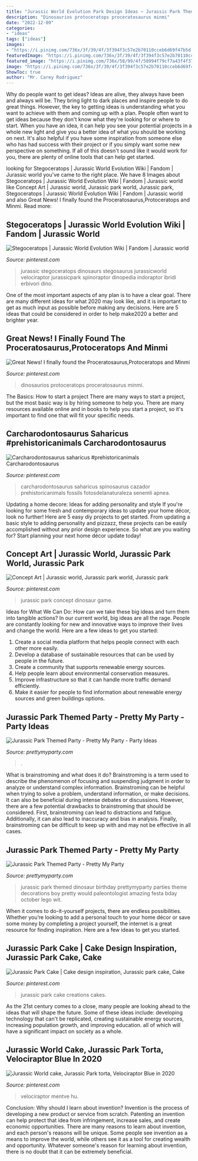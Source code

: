 ```yaml
---
title: "Jurassic World Evolution Park Design Ideas ~ Jurassic Park Themed Party"
description: "Dinosaurios protoceratops proceratosaurus minmi"
date: "2022-12-09"
categories:
- "ideas"
tags: ["ideas"]
images:
- "https://i.pinimg.com/736x/3f/39/4f/3f394f3c57e2b70110cceb6d69f47b5d.jpg"
featuredImage: "https://i.pinimg.com/736x/3f/39/4f/3f394f3c57e2b70110cceb6d69f47b5d.jpg"
featured_image: "https://i.pinimg.com/736x/58/99/4f/58994f79cf7a43f4f372d2a85d4fa55e.jpg"
image: "https://i.pinimg.com/736x/3f/39/4f/3f394f3c57e2b70110cceb6d69f47b5d.jpg"
ShowToc: true
author: "Mr. Carey Rodriguez"
---
```



Why do people want to get ideas?
Ideas are alive, they always have been and always will be. They bring light to dark places and inspire people to do great things. However, the key to getting ideas is understanding what you want to achieve with them and coming up with a plan. 
People often want to get ideas because they don't know what they're looking for or where to start. When you have an idea, it can help you see your potential projects in a whole new light and give you a better idea of what you should be working on next. It's also helpful if you have some inspiration from someone else who has had success with their project or if you simply want some new perspective on something. If all of this doesn't sound like it would work for you, there are plenty of online tools that can help get started.

	

		
looking for Stegoceratops | Jurassic World Evolution Wiki | Fandom | Jurassic world you've came to the right place. We have 8 Images about Stegoceratops | Jurassic World Evolution Wiki | Fandom | Jurassic world like Concept Art | Jurassic world, Jurassic park world, Jurassic park, Stegoceratops | Jurassic World Evolution Wiki | Fandom | Jurassic world and also Great News! I finally found the Proceratosaurus,Protoceratops and Minmi. Read more:
		
    
## Stegoceratops | Jurassic World Evolution Wiki | Fandom | Jurassic World

<img loading=lazy src="https://i.pinimg.com/736x/3f/39/4f/3f394f3c57e2b70110cceb6d69f47b5d.jpg" onerror="this.onerror=null;this.src='https://tse4.mm.bing.net/th?id=OIP.nuVRj2uKI3jiCE5gN4Si_QHaD6&amp;pid=15.1';" alt="Stegoceratops | Jurassic World Evolution Wiki | Fandom | Jurassic world">

_Source: pinterest.com_

>jurassic stegoceratops dinosaurs stegosaurus jurassicworld velociraptor jurassicpark spinoraptor dinopedia indoraptor ibridi erbivori dino. 

	

One of the most important aspects of any plan is to have a clear goal. There are many different ideas for what 2020 may look like, and it is important to get as much input as possible before making any decisions. Here are 5 ideas that could be considered in order to help make2020 a better and brighter year.

    
## Great News! I Finally Found The Proceratosaurus,Protoceratops And Minmi

<img loading=lazy src="https://i.pinimg.com/736x/58/99/4f/58994f79cf7a43f4f372d2a85d4fa55e.jpg" onerror="this.onerror=null;this.src='https://tse3.mm.bing.net/th?id=OIP.0i_kFcAzAYXn9xvnCT52sAAAAA&amp;pid=15.1';" alt="Great News! I finally found the Proceratosaurus,Protoceratops and Minmi">

_Source: pinterest.com_

>dinosaurios protoceratops proceratosaurus minmi. 

	

The Basics: How to start a project
There are many ways to start a project, but the most basic way is by hiring someone to help you. There are many resources available online and in books to help you start a project, so it's important to find one that will fit your specific needs.

    
## Carcharodontosaurus Saharicus #prehistoricanimals Carcharodontosaurus

<img loading=lazy src="https://i.pinimg.com/736x/0f/06/8a/0f068a6592adb48e6d5fb19ec50af646.jpg" onerror="this.onerror=null;this.src='https://tse2.mm.bing.net/th?id=OIP.o41W3gnhHPmSo14wve4McAHaE8&amp;pid=15.1';" alt="Carcharodontosaurus saharicus #prehistoricanimals Carcharodontosaurus">

_Source: pinterest.com_

>carcharodontosaurus saharicus spinosaurus cazador prehistoricanimals fossils fotosdelanaturaleza senemli apnea. 

	

Updating a home decore: Ideas for adding personality and style
If you're looking for some fresh and contemporary ideas to update your home décor, look no further! Here are 5 easy diy projects to get started. From updating a basic style to adding personality and pizzazz, these projects can be easily accomplished without any prior design experience. So what are you waiting for? Start planning your next home décor update today!

    
## Concept Art | Jurassic World, Jurassic Park World, Jurassic Park

<img loading=lazy src="https://i.pinimg.com/736x/56/6f/53/566f530ce33a44a317d60fd22b1f5582--jurassic-park-world-superwholock.jpg" onerror="this.onerror=null;this.src='https://tse2.mm.bing.net/th?id=OIP.M9d4kYiVEN6gPc-hxC44-wHaEe&amp;pid=15.1';" alt="Concept Art | Jurassic world, Jurassic park world, Jurassic park">

_Source: pinterest.com_

>jurassic park concept dinosaur game. 

	

Ideas for What We Can Do: How can we take these big ideas and turn them into tangible actions?
In our current world, big ideas are all the rage. People are constantly looking for new and innovative ways to improve their lives and change the world. Here are a few ideas to get you started: 
1. Create a social media platform that helps people connect with each other more easily. 
2. Develop a database of sustainable resources that can be used by people in the future. 
3. Create a community that supports renewable energy sources. 
4. Help people learn about environmental conservation measures. 
5. Improve infrastructure so that it can handle more traffic demand efficiently. 
6. Make it easier for people to find information about renewable energy sources and green buildings options.

    
## Jurassic Park Themed Party - Pretty My Party - Party Ideas

<img loading=lazy src="https://zolpwsuwoq-flywheel.netdna-ssl.com/wp-content/uploads/2015/10/dinosaur-party-desserts_edited-1.jpg" onerror="this.onerror=null;this.src='https://tse1.mm.bing.net/th?id=OIP.sIOPGNCsvxczK5zR3MMtQwHaJL&amp;pid=15.1';" alt="Jurassic Park Themed Party - Pretty My Party - Party Ideas">

_Source: prettymyparty.com_

>. 

	

What is brainstroming and what does it do?
Brainstroming is a term used to describe the phenomenon of focusing and suspending judgment in order to analyze or understand complex information. Brainstroming can be helpful when trying to solve a problem, understand information, or make decisions. It can also be beneficial during intense debates or discussions. However, there are a few potential drawbacks to brainstroming that should be considered. First, brainstroming can lead to distractions and fatigue. Additionally, it can also lead to inaccuracy and bias in analysis. Finally, brainstroming can be difficult to keep up with and may not be effective in all cases.

    
## Jurassic Park Themed Party - Pretty My Party

<img loading=lazy src="https://www.prettymyparty.com/wp-content/uploads/2015/10/dinosaur-themed-birthday-party-ideas.jpg" onerror="this.onerror=null;this.src='https://tse1.mm.bing.net/th?id=OIP.voDC3Y37h-VaKXcdgn0DJwHaKl&amp;pid=15.1';" alt="Jurassic Park Themed Party - Pretty My Party">

_Source: prettymyparty.com_

>jurassic park themed dinosaur birthday prettymyparty parties theme decorations boy pretty would paleontologist amazing festa bday october lego wit. 

	

When it comes to do-it-yourself projects, there are endless possibilities. Whether you’re looking to add a personal touch to your home décor or save some money by completing a project yourself, the internet is a great resource for finding inspiration. Here are a few ideas to get you started.

    
## Jurassic Park Cake | Cake Design Inspiration, Jurassic Park Cake, Cake

<img loading=lazy src="https://i.pinimg.com/736x/0f/eb/d5/0febd592b500b38329ff01e725b3a085--jurassic-park-cake-creations.jpg" onerror="this.onerror=null;this.src='https://tse1.mm.bing.net/th?id=OIP.3OU-PEWAAaaA6sVgZiuL0QDhEs&amp;pid=15.1';" alt="Jurassic Park Cake | Cake design inspiration, Jurassic park cake, Cake">

_Source: pinterest.com_

>jurassic park cake creations cakes. 

	

As the 21st century comes to a close, many people are looking ahead to the ideas that will shape the future. Some of these ideas include: developing technology that can't be replicated, creating sustainable energy sources, increasing population growth, and improving education. all of which will have a significant impact on society as a whole.

    
## Jurassic World Cake, Jurassic Park Torta, Velociraptor Blue In 2020

<img loading=lazy src="https://i.pinimg.com/736x/46/ec/e5/46ece5c854cbdca1ccdeda01eea7bc99.jpg" onerror="this.onerror=null;this.src='https://tse2.mm.bing.net/th?id=OIP.Jf2Fm3wQI8AwttAZBKm-lAHaKs&amp;pid=15.1';" alt="Jurassic World cake, Jurassic Park torta, Velociraptor Blue in 2020">

_Source: pinterest.com_

>velociraptor mentve hu. 

	

Conclusion: Why should I learn about invention?
Invention is the process of developing a new product or service from scratch. Patenting an invention can help protect that idea from infringement, increase sales, and create economic opportunities. There are many reasons to learn about invention, and each person's reasons will be unique. Some people see invention as a means to improve the world, while others see it as a tool for creating wealth and opportunity. Whatever someone's reason for learning about invention, there is no doubt that it can be extremely beneficial.

